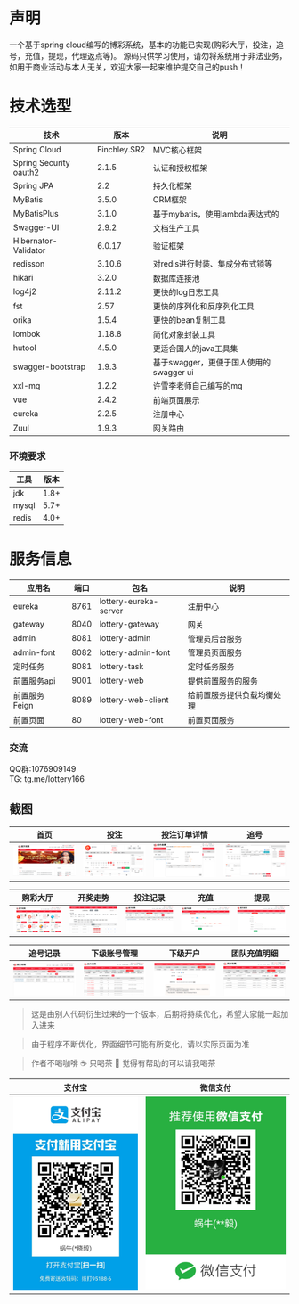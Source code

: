 # 声明

一个基于spring cloud编写的博彩系统，基本的功能已实现(购彩大厅，投注，追号，充值，提现，代理返点等)。
源码只供学习使用，请勿将系统用于非法业务，如用于商业活动与本人无关，欢迎大家一起来维护提交自己的push！

# 技术选型
| 技术                   | 版本   | 说明                                    |
| ---------------------- | ------ | --------------------------------------- |
| Spring Cloud           | Finchley.SR2  | MVC核心框架                       |
| Spring Security oauth2 | 2.1.5         | 认证和授权框架                     |
| Spring JPA             | 2.2           | 持久化框架                         |
| MyBatis                | 3.5.0         | ORM框架                            |
| MyBatisPlus            | 3.1.0         | 基于mybatis，使用lambda表达式的     |
| Swagger-UI             | 2.9.2         | 文档生产工具                       |
| Hibernator-Validator   | 6.0.17        | 验证框架                          |
| redisson               | 3.10.6        | 对redis进行封装、集成分布式锁等    |
| hikari                 | 3.2.0         | 数据库连接池                     |
| log4j2                 | 2.11.2        | 更快的log日志工具                      |
| fst                    | 2.57          | 更快的序列化和反序列化工具              |
| orika                  | 1.5.4         | 更快的bean复制工具                      |
| lombok                 | 1.18.8        | 简化对象封装工具                        |
| hutool                 | 4.5.0         | 更适合国人的java工具集                  |
| swagger-bootstrap      | 1.9.3         | 基于swagger，更便于国人使用的swagger ui |
| xxl-mq                 | 1.2.2         | 许雪李老师自己编写的mq |
| vue                    | 2.4.2         | 前端页面展示 |
| eureka                 | 2.2.5         |注册中心                              |
| Zuul                   | 1.9.3         | 网关路由  |

### 环境要求
| 工具  | 版本 |
| ----- | ---- |
| jdk   | 1.8+ |
| mysql | 5.7+ |
| redis | 4.0+ |

# 服务信息
| 应用名  | 端口 |包名|说明 |
| ----- | ---- | ---- |  ---- |
| eureka   | 8761 |lottery-eureka-server| 注册中心 |
| gateway | 8040| lottery-gateway| 网关 |
| admin | 8081 | lottery-admin| 管理员后台服务 |
| admin-font| 8082 | lottery-admin-font | 管理员页面服务 |
| 定时任务 | 8081 | lottery-task| 定时任务服务 |
| 前置服务api | 9001 | lottery-web| 提供前置服务的服务 |
| 前置服务Feign | 8089 | lottery-web-client| 给前置服务提供负载均衡处理 |
| 前置页面 | 80 | lottery-web-font| 前置页面服务 |


### 交流
QQ群:1076909149 <br>
TG: tg.me/lottery166

## 截图

| 首页 | 投注 | 投注订单详情 | 追号 |
| :------: | :------: | :------: | :------: |
| ![首页](/doc/截图/首页.png) | ![投注](/doc/截图/投注.png) | ![投注订单详情](/doc/截图/投注订单详情.png) | ![追号](/doc/截图/追号.png) |

| 购彩大厅 | 开奖走势 | 投注记录 | 充值 | 提现 |
| :------: | :------: | :------: | :------: | :------: |
| ![购彩大厅](/doc/截图/购彩大厅.png) | ![开奖走势](/doc/截图/开奖走势.png) | ![投注记录](/doc/截图/投注记录.png) | ![充值](/doc/截图/充值.png) | ![提现](/doc/截图/提现.png) |

| 追号记录 | 下级账号管理 | 下级开户 | 团队充值明细 |
| :------: | :------: | :------: | :------: |
| ![追号记录](/doc/截图/追号记录.png) | ![下级账号管理](/doc/截图/下级账号管理.png) | ![下级开户](/doc/截图/下级开户.png) | ![团队充值明细](/doc/截图/团队充值明细.png) |

> 这是由别人代码衍生过来的一个版本，后期将持续优化，希望大家能一起加入进来

> 由于程序不断优化，界面细节可能有所变化，请以实际页面为准

> 作者不喝咖啡 :coffee: 只喝茶 :tea: 觉得有帮助的可以请我喝茶


| 支付宝 | 微信支付 |
| :------: | :------: |
| ![alipay](/doc/截图/alipay.jpg) | ![wepay](/doc/截图/wechant.jpg) |

